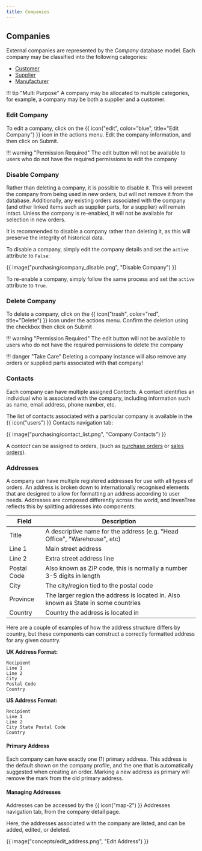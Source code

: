 ```yaml
---
title: Companies
---
```



## Companies

External companies are represented by the *Company* database model. Each company may be classified into the following categories:

- [Customer](../sales/customer.md)
- [Supplier](../purchasing/supplier.md)
- [Manufacturer](../purchasing/manufacturer.md)

!!! tip "Multi Purpose"
    A company may be allocated to multiple categories, for example, a company may be both a supplier and a customer.

### Edit Company

To edit a company, click on the {{ icon("edit", color="blue", title="Edit Company") }} icon in the actions menu. Edit the company information, and then click on <span class='badge inventree confirm'>Submit</span>.

!!! warning "Permission Required"
    The edit button will not be available to users who do not have the required permissions to edit the company

### Disable Company

Rather than deleting a company, it is possible to disable it. This will prevent the company from being used in new orders, but will not remove it from the database. Additionally, any existing orders associated with the company (and other linked items such as supplier parts, for a supplier) will remain intact. Unless the company is re-enabled, it will not be available for selection in new orders.

It is recommended to disable a company rather than deleting it, as this will preserve the integrity of historical data.

To disable a company, simply edit the company details and set the `active` attribute to `False`:

{{ image("purchasing/company_disable.png", "Disable Company") }}

To re-enable a company, simply follow the same process and set the `active` attribute to `True`.

### Delete Company

To delete a company, click on the {{ icon("trash", color="red", title="Delete") }} icon under the actions menu. Confirm the deletion using the checkbox then click on <span class="badge inventree confirm">Submit</span>

!!! warning "Permission Required"
    The edit button will not be available to users who do not have the required permissions to delete the company

!!! danger "Take Care"
    Deleting a company instance will also remove any orders or supplied parts associated with that company!

### Contacts

Each company can have multiple assigned *Contacts*. A contact identifies an individual who is associated with the company, including information such as name, email address, phone number, etc.

The list of contacts associated with a particular company is available in the <span class='badge inventree nav main'>{{ icon("users") }} Contacts</span> navigation tab:

{{ image("purchasing/contact_list.png", "Company Contacts") }}

A *contact* can be assigned to orders, (such as [purchase orders](../purchasing/purchase_order.md) or [sales orders](../sales/sales_order.md)).

### Addresses

A company can have multiple registered addresses for use with all types of orders.
An address is broken down to internationally recognised elements that are designed to allow for formatting an address according to user needs.
Addresses are composed differently across the world, and InvenTree reflects this by splitting addresses into components:

| Field | Description |
| ----- | ----------- |
| Title | A descriptive name for the address (e.g. "Head Office", "Warehouse", etc)
| Line 1 | Main street address |
| Line 2 | Extra street address line |
| Postal Code | Also known as ZIP code, this is normally a number 3-5 digits in length |
| City | The city/region tied to the postal code |
| Province | The larger region the address is located in. Also known as State in some countries |
| Country | Country the address is located in |

Here are a couple of examples of how the address structure differs by country, but these components can construct a correctly formatted address for any given country.

**UK Address Format:**

```
Recipient
Line 1
Line 2
City
Postal Code
Country
```

**US Address Format:**
```
Recipient
Line 1
Line 2
City State Postal Code
Country
```

#### Primary Address

Each company can have exactly one (1) primary address.
This address is the default shown on the company profile, and the one that is automatically suggested when creating an order.
Marking a new address as primary will remove the mark from the old primary address.

#### Managing Addresses

Addresses can be accessed by the <span class='badge inventree nav main'>{{ icon("map-2") }} Addresses</span> navigation tab, from the company detail page.

Here, the addresses associated with the company are listed, and can be added, edited, or deleted.

{{ image("concepts/edit_address.png", "Edit Address") }}
